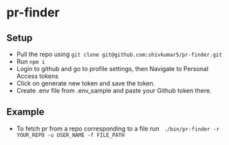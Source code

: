 # pr-finder

## Setup 

* Pull the repo using `git clone git@github.com:shivkumar5/pr-finder.git`
* Run `npm i`
* Login to github and go to profile settings, then Navigate to Personal Access tokens
* Click on generate new token and save the token.
* Create .env file from .env_sample and paste your Github token there.

## Example 
* To fetch pr from a repo corresponding to a file run ` ./bin/pr-finder -r YOUR_REPO -u USER_NAME -f FILE_PATH`
